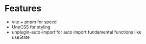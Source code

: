 # Features

- vite + pnpm for speed
- UnoCSS for styling
- unplugin-auto-import for auto import fundamental functions like useState
